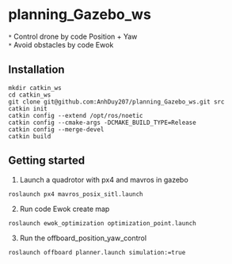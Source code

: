 # planning_Gazebo_ws
`*` Control drone by code Position + Yaw <br>
`*` Avoid obstacles by code Ewok <br>

## Installation
```
mkdir catkin_ws
cd catkin_ws
git clone git@github.com:AnhDuy207/planning_Gazebo_ws.git src
catkin init
catkin config --extend /opt/ros/noetic
catkin config --cmake-args -DCMAKE_BUILD_TYPE=Release
catkin config --merge-devel
catkin build
```

## Getting started
1. Launch a quadrotor with px4 and mavros in gazebo 
```
roslaunch px4 mavros_posix_sitl.launch 
```
2. Run code Ewok create map
```
roslaunch ewok_optimization optimization_point.launch 
```
3. Run the offboard_position_yaw_control
```
roslaunch offboard planner.launch simulation:=true 
```
